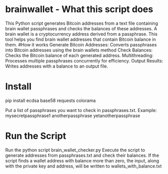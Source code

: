 # brainwallet - What this script does
This Python script generates Bitcoin addresses from a text file containing brain wallet passphrases and checks the balances of these addresses. A brain wallet is a cryptocurrency address derived from a passphrase. This tool helps you find brain wallet addresses that contain Bitcoin balance in them.
#How it works
Generate Bitcoin Addresses: Converts passphrases into Bitcoin addresses using the brain wallets method
Check Balances: Checks the Bitcoin balance of each generated address.
Multithreading: Processes multiple passphrases concurrently for efficiency.
Output Results: Writes addresses with a balance to an output file.

# Install
pip install ecdsa base58 requests colorama

Put a list of passphrases you want to check in passphrases.txt. Example:
mysecretpassphrase1
anotherpassphrase
yetanotherpassphrase

# Run the Script
Run the python script brain_wallet_checker.py
Execute the script to generate addresses from passphrases.txt and check their balances. If the script finds a wallet address with balance more than zero, the input, along with the private key and address, will be written to wallets_with_balance.txt



